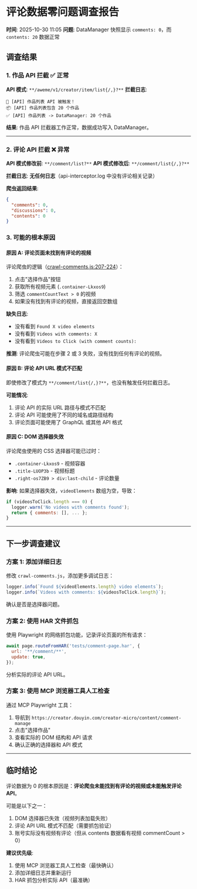 # 评论数据零问题调查报告

**时间**: 2025-10-30 11:05
**问题**: DataManager 快照显示 `comments: 0`，而 `contents: 20` 数据正常

## 调查结果

### 1. 作品 API 拦截 ✅ 正常

**API 模式**: `**/aweme/v1/creator/item/list{/,}?**`
**拦截日志**:
```
🎯 [API] 作品列表 API 被触发！
📦 [API] 作品列表包含 20 个作品
✅ [API] 作品列表 -> DataManager: 20 个作品
```

**结果**: 作品 API 拦截器工作正常，数据成功写入 DataManager。

---

### 2. 评论 API 拦截 ❌ 异常

**API 模式修改前**: `**/comment/list?**`
**API 模式修改后**: `**/comment/list{/,}?**`

**拦截日志**: **无任何日志**（api-interceptor.log 中没有评论相关记录）

**爬虫返回结果**:
```json
{
  "comments": 0,
  "discussions": 0,
  "contents": 0
}
```

### 3. 可能的根本原因

#### 原因 A: 评论页面未找到有评论的视频
评论爬虫的逻辑（[crawl-comments.js:207-224](packages/worker/src/platforms/douyin/crawl-comments.js#L207-L224)）：
1. 点击"选择作品"按钮
2. 获取所有视频元素 (`.container-Lkxos9`)
3. 筛选 `commentCountText > 0` 的视频
4. 如果没有找到有评论的视频，直接返回空数组

**缺失日志**:
- 没有看到 `Found X video elements`
- 没有看到 `Videos with comments: X`
- 没有看到 `Videos to Click (with comment counts):`

**推测**: 评论爬虫可能在步骤 2 或 3 失败，没有找到任何有评论的视频。

#### 原因 B: 评论 API URL 模式不匹配
即使修改了模式为 `**/comment/list{/,}?**`，也没有触发任何拦截日志。

**可能情况**:
1. 评论 API 的实际 URL 路径与模式不匹配
2. 评论 API 可能使用了不同的域名或路径结构
3. 评论页面可能使用了 GraphQL 或其他 API 格式

#### 原因 C: DOM 选择器失效
评论爬虫使用的 CSS 选择器可能已过时：
- `.container-Lkxos9` - 视频容器
- `.title-LUOP3b` - 视频标题
- `.right-os7ZB9 > div:last-child` - 评论数量

**影响**: 如果选择器失效，`videoElements` 数组为空，导致：
```javascript
if (videosToClick.length === 0) {
  logger.warn('No videos with comments found');
  return { comments: [], ... };
}
```

---

## 下一步调查建议

### 方案 1: 添加详细日志
修改 `crawl-comments.js`，添加更多调试日志：
```javascript
logger.info(`Found ${videoElements.length} video elements`);
logger.info(`Videos with comments: ${videosToClick.length}`);
```

确认是否是选择器问题。

### 方案 2: 使用 HAR 文件抓包
使用 Playwright 的网络抓包功能，记录评论页面的所有请求：
```javascript
await page.routeFromHAR('tests/comment-page.har', {
  url: '**/comment/**',
  update: true,
});
```

分析实际的评论 API URL。

### 方案 3: 使用 MCP 浏览器工具人工检查
通过 MCP Playwright 工具：
1. 导航到 `https://creator.douyin.com/creator-micro/content/comment-manage`
2. 点击"选择作品"
3. 查看实际的 DOM 结构和 API 请求
4. 确认正确的选择器和 API 模式

---

## 临时结论

评论数据为 0 的根本原因是：**评论爬虫未能找到有评论的视频或未能触发评论 API**。

可能是以下之一：
1. DOM 选择器已失效（视频列表加载失败）
2. 评论 API URL 模式不匹配（需要抓包验证）
3. 账号实际没有视频有评论（但从 contents 数据看有视频 commentCount > 0）

**建议优先级**:
1. 使用 MCP 浏览器工具人工检查（最快确认）
2. 添加详细日志并重新运行
3. HAR 抓包分析实际 API（最准确）
